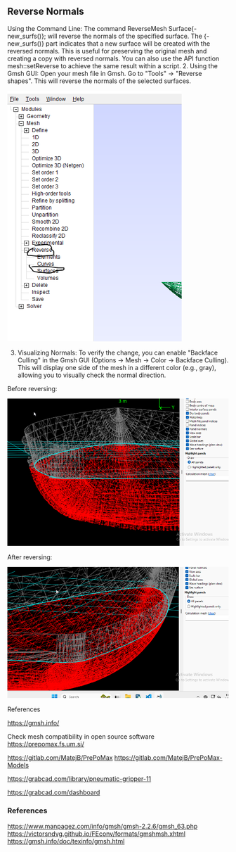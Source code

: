 
## Reverse Normals


Using the Command Line:
The command ReverseMesh Surface{-new_surfs()}; will reverse the normals of the specified surface.
The {-new_surfs()} part indicates that a new surface will be created with the reversed normals. This is useful for preserving the original mesh and creating a copy with reversed normals.
You can also use the API function mesh::setReverse to achieve the same result within a script. 
2. Using the Gmsh GUI:
Open your mesh file in Gmsh.
Go to "Tools" -> "Reverse shapes". This will reverse the normals of the selected surfaces. 

![Reversing normals](image.png)


3. Visualizing Normals:
To verify the change, you can enable "Backface Culling" in the Gmsh GUI (Options -> Mesh -> Color -> Backface Culling).
This will display one side of the mesh in a different color (e.g., gray), allowing you to visually check the normal direction. 


Before reversing:

![alt text](image-1.png)

After reversing:

![alt text](image-2.png)


References

https://gmsh.info/


Check mesh compatibility in open source software
https://prepomax.fs.um.si/

https://gitlab.com/MatejB/PrePoMax
https://gitlab.com/MatejB/PrePoMax-Models


https://grabcad.com/library/pneumatic-gripper-11

https://grabcad.com/dashboard


### References

https://www.manpagez.com/info/gmsh/gmsh-2.2.6/gmsh_63.php
https://victorsndvg.github.io/FEconv/formats/gmshmsh.xhtml
https://gmsh.info/doc/texinfo/gmsh.html

